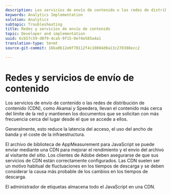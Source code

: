 ```yaml
---
description: Los servicios de envío de contenido o las redes de distribución de contenido (CDN), como Akamai y Speedera, llevan el contenido más cerca del límite de la red y mantienen los documentos que se solicitan con más frecuencia cerca del lugar desde el que se accede a ellos.
keywords: Analytics Implementation
solution: Analytics
subtopic: Troubleshooting
title: Redes y servicios de envío de contenido
topic: Developer and implementation
uuid: 6cb57c59-d0f9-4ca5-9f15-0e74e585a4a1
translation-type: tm+mt
source-git-commit: 16ba0b12e0f70112f4c10804d0a13c278388ecc2

---
```



# Redes y servicios de envío de contenido

Los servicios de envío de contenido o las redes de distribución de contenido (CDN), como Akamai y Speedera, llevan el contenido más cerca del límite de la red y mantienen los documentos que se solicitan con más frecuencia cerca del lugar desde el que se accede a ellos.

Generalmente, esto reduce la latencia del acceso, el uso del ancho de banda y el coste de la infraestructura.

El archivo de biblioteca de AppMeasurement para JavaScript se puede enviar mediante una CDN para mejorar el rendimiento y el envío del archivo al visitante del sitio. Los clientes de Adobe deben asegurarse de que sus servicios de CDN están correctamente configurados. Las CDN suelen ser un motivo habitual de fluctuaciones en los tiempos de descarga y se deben considerar la causa más probable de los cambios en los tiempos de descarga.

El administrador de etiquetas almacena todo el JavaScript en una CDN.
